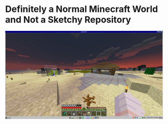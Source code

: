 # Definitely a Normal Minecraft World and Not a Sketchy Repository

![](https://github.com/lordpaijo/definitely-a-normal-minecraft-world-and-not-a-sketchy-repository/blob/main/Snapshot_2025-03-26_12-43-06.png)
